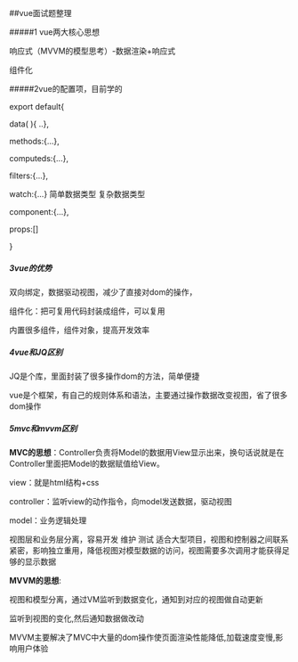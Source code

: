 ##vue面试题整理

#####1 vue两大核心思想

 响应式（MVVM的模型思考）-数据渲染+响应式

 组件化

#####2vue的配置项，目前学的

export default{

data( ){ ..},

methods:{...},

computeds:{...},

filters:{...},

watch:{...} 简单数据类型 复杂数据类型

component:{...},

props:[]

}

##### 3vue的优势

双向绑定，数据驱动视图，减少了直接对dom的操作，

组件化：把可复用代码封装成组件，可以复用

内置很多组件，组件对象，提高开发效率

##### 4vue和JQ区别

JQ是个库，里面封装了很多操作dom的方法，简单便捷

vue是个框架，有自己的规则体系和语法，主要通过操作数据改变视图，省了很多dom操作

##### 5mvc和mvvm区别

**MVC的思想**：Controller负责将Model的数据用View显示出来，换句话说就是在Controller里面把Model的数据赋值给View。

view：就是html结构+css

controller：监听view的动作指令，向model发送数据，驱动视图

model：业务逻辑处理

视图层和业务层分离，容易开发 维护 测试  适合大型项目，视图和控制器之间联系紧密，影响独立重用，降低视图对模型数据的访问，视图需要多次调用才能获得足够的显示数据

**MVVM的思想**:

视图和模型分离，通过VM监听到数据变化，通知到对应的视图做自动更新

监听到视图的变化,然后通知数据做改动

MVVM主要解决了MVC中大量的dom操作使页面渲染性能降低,加载速度变慢,影响用户体验
